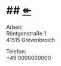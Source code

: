 # ## [↞](https://www.engineer66.tk)   
Arbeit:   
Röntgenstraße 1  
41515 Grevenbroich  

Telefon:  
+49 0000000000  
